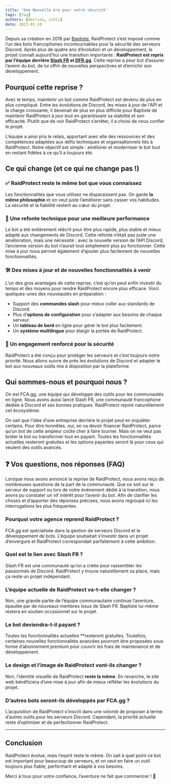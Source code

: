 ```yaml
---
title: 'Une Nouvelle ère pour votre sécurité'
tags: [faq]
authors: [derrios, ichii]
date: 2023-01-16
---
```


Depuis sa création en 2018 par [Baptiste](https://baptiste.lol/), RaidProtect s’est imposé comme l’un des bots francophones incontournables pour la sécurité des serveurs Discord. Après plus de quatre ans d’évolution et un développement, le projet connaît aujourd’hui une transition importante : **RaidProtect est repris par l’équipe derrière [S*l*ash FR](https://slash.fr.community/) et [DFR.gg](https://dfr.gg/)**. Cette reprise a pour but d’assurer l’avenir du bot, de lui offrir de nouvelles perspectives et d’enrichir son développement.

<!--truncate-->

## Pourquoi cette reprise ?

Avec le temps, maintenir un bot comme RaidProtect est devenu de plus en plus compliqué. Entre les évolutions de Discord, les mises à jour de l'API et la charge croissante, il devenait de plus en plus difficile pour Baptiste de maintenir RaidProtect à jour tout en garantissant sa stabilité et son efficacité. Plutôt que de voir RaidProtect s’arrêter, il a choisi de nous confier le projet.

L’équipe a ainsi pris le relais, apportant avec elle des ressources et des compétences adaptées aux défis techniques et organisationnels liés à RaidProtect. Notre objectif est simple : améliorer et moderniser le bot tout en restant fidèles à ce qu’il a toujours été.

## Ce qui change (et ce qui ne change pas !)

### ✅ RaidProtect reste le même bot que vous connaissez
Les fonctionnalités que vous utilisez ne disparaissent pas. On garde **la même philosophie** et on veut juste l’améliorer sans casser vos habitudes. La sécurité et la fiabilité restent au cœur du projet.

### 🔄 Une refonte technique pour une meilleure performance
Le bot a été entièrement réécrit pour être plus rapide, plus stable et mieux adapté aux changements de Discord. Cette refonte n’était pas juste une amélioration, mais une nécessité : avec la nouvelle version de l’API Discord, l’ancienne version du bot n’aurait tout simplement plus pu fonctionner. Cette mise à jour nous permet également d’ajouter plus facilement de nouvelles fonctionnalités.

### 🛠️ Des mises à jour et de nouvelles fonctionnalités à venir
L’un des gros avantages de cette reprise, c’est qu’on peut enfin investir du temps et des moyens pour rendre RaidProtect encore plus efficace. Voici quelques-unes des nouveautés en préparation :
- Support des **commandes slash** pour mieux coller aux standards de Discord.
- Plus d’**options de configuration** pour s’adapter aux besoins de chaque serveur.
- Un **tableau de bord** en ligne pour gérer le bot plus facilement.
- Un **système multilingue** pour élargir la portée de RaidProtect.

### 🔐 Un engagement renforcé pour la sécurité
RaidProtect a été conçu pour protéger les serveurs et c’est toujours notre priorité. Nous allons suivre de près les évolutions de Discord et adapter le bot aux nouveaux outils mis à disposition par la plateforme.

## Qui sommes-nous et pourquoi nous ?

On est FCA.gg, une équipe qui développe des outils pour les communautés en ligne. Nous avons aussi lancé Slash FR, une communauté francophone dédiée à Discord et ses bonnes pratiques. RaidProtect rejoint naturellement cet écosystème.

On sait que l’idée d’une entreprise derrière le projet peut en inquiéter certains. Pour être honnêtes, oui, on va devoir financer RaidProtect, parce qu’un bot de cette ampleur coûte cher à faire tourner. Mais on ne veut pas brider le bot ou transformer tout en payant. Toutes les fonctionnalités actuelles resteront gratuites et les options payantes seront là pour ceux qui veulent des outils avancés.

## ❓ Vos questions, nos réponses (FAQ)

Lorsque nous avons annoncé la reprise de RaidProtect, nous avons reçu de nombreuses questions de la part de la communauté. Que ce soit sur le serveur de support ou lors de notre événement dédié à la transition, nous avons pu constater un vif intérêt pour l’avenir du bot. Afin de clarifier les choses et d’apporter des réponses précises, nous avons regroupé ici les interrogations les plus fréquentes.

### Pourquoi votre agence reprend RaidProtect ?
FCA.gg est spécialisée dans la gestion de serveurs Discord et le développement de bots. L’équipe souhaitait s’investir dans un projet d’envergure et RaidProtect correspondait parfaitement à cette ambition.

### Quel est le lien avec S*l*ash FR ?
S*l*ash FR est une communauté qu’on a créée pour rassembler les passionnés de Discord. RaidProtect y trouve naturellement sa place, mais ça reste un projet indépendant.

### L’équipe actuelle de RaidProtect va-t-elle changer ?
Non, une grande partie de l’équipe communautaire continue l’aventure, épaulée par de nouveaux membres issus de S*l*ash FR. Baptiste lui-même restera en soutien occasionnel sur le projet.

### Le bot deviendra-t-il payant ?
Toutes les fonctionnalités actuelles **resteront gratuites. Toutefois, certaines nouvelles fonctionnalités avancées pourront être proposées sous forme d’abonnement premium pour couvrir les frais de maintenance et de développement.

### Le design et l’image de RaidProtect vont-ils changer ?
Non, l’identité visuelle de RaidProtect **reste la même**. En revanche, le site web bénéficiera d’une mise à jour afin de mieux refléter les évolutions du projet.

### D’autres bots seront-ils développés par FCA.gg ?
L’acquisition de RaidProtect s’inscrit dans une volonté de proposer à terme d’autres outils pour les serveurs Discord. Cependant, la priorité actuelle reste d’optimiser et de perfectionner RaidProtect.

---

## Conclusion

RaidProtect évolue, mais l’esprit reste le même. On sait à quel point ce bot est important pour beaucoup de serveurs, et on veut en faire un outil toujours plus fiable, performant et adapté à vos besoins.

Merci à tous pour votre confiance, l’aventure ne fait que commencer ! 🚀